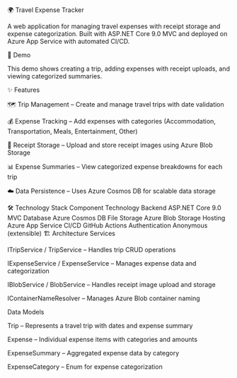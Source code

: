 🌍 Travel Expense Tracker

A web application for managing travel expenses with receipt storage and expense categorization.
Built with ASP.NET Core 9.0 MVC and deployed on Azure App Service with automated CI/CD.

🎥 Demo


This demo shows creating a trip, adding expenses with receipt uploads, and viewing categorized summaries.

✨ Features

🗺️ Trip Management – Create and manage travel trips with date validation

💰 Expense Tracking – Add expenses with categories (Accommodation, Transportation, Meals, Entertainment, Other)

🧾 Receipt Storage – Upload and store receipt images using Azure Blob Storage

📊 Expense Summaries – View categorized expense breakdowns for each trip

☁️ Data Persistence – Uses Azure Cosmos DB for scalable data storage

🛠️ Technology Stack
Component	Technology
Backend	ASP.NET Core 9.0 MVC
Database	Azure Cosmos DB
File Storage	Azure Blob Storage
Hosting	Azure App Service
CI/CD	GitHub Actions
Authentication	Anonymous (extensible)
🏗️ Architecture
Services

ITripService / TripService – Handles trip CRUD operations

IExpenseService / ExpenseService – Manages expense data and categorization

IBlobService / BlobService – Handles receipt image upload and storage

IContainerNameResolver – Manages Azure Blob container naming

Data Models

Trip – Represents a travel trip with dates and expense summary

Expense – Individual expense items with categories and amounts

ExpenseSummary – Aggregated expense data by category

ExpenseCategory – Enum for expense categorization
